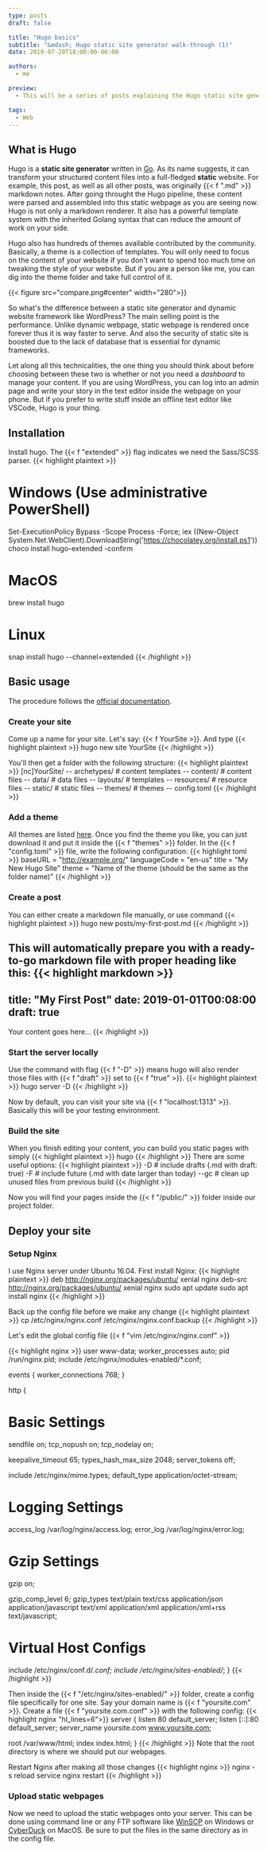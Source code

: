 ```yaml
---
type: posts
draft: false

title: "Hugo basics"
subtitle: "&mdash; Hugo static site generator walk-through (1)"
date: 2019-07-20T18:00:00-06:00

authors:
  - me

preview:
  - This will be a series of posts explaining the Hugo static site generator. The first post covers the installation and deployment.

tags:
  - Web
---
```


## What is Hugo
Hugo is a **static site generator** written in [Go](https://golang.org). As its name suggests, it can transform your structured content files into a full-fledged **static** website. 
For example, this post, as well as all other posts, was originally {{< f ".md" >}} markdown notes. After going throught the Hugo pipeline, these content were parsed and assembled into this static webpage as you are seeing now. Hugo is not only a markdown renderer. It also has a powerful template system with the inherited Golang syntax that can reduce the amount of work on your side.

Hugo also has hundreds of themes available contributed by the community. Basically, a theme is a collection of templates. You will only need to focus on the content of your website if you don't want to spend too much time on tweaking the style of your website. But if you are a person like me, you can dig into the theme folder and take full control of it.

{{< figure src="compare.png#center" width="280">}}

So what's the difference between a static site generator and dynamic website framework like WordPress? The main selling point is the performance. Unlike dynamic webpage, static webpage is rendered once forever thus it is way faster to serve. And also the security of static site is boosted due to the lack of database that is essential for dynamic frameworks.

Let along all this technicalities, the one thing you should think about before choosing between these two is whether or not you need a *dashboard* to manage your content. If you are using WordPress, you can log into an admin page and write your story in the text editor inside the webpage on your phone. But if you prefer to write stuff inside an offline text editor like VSCode, Hugo is your thing.


## Installation
Install hugo. The {{< f "extended" >}} flag indicates we need the Sass/SCSS parser.
{{< highlight plaintext >}}
# Windows (Use administrative PowerShell)
Set-ExecutionPolicy Bypass -Scope Process -Force; iex ((New-Object System.Net.WebClient).DownloadString('https://chocolatey.org/install.ps1'))
choco install hugo-extended -confirm

# MacOS
brew install hugo

# Linux
snap install hugo --channel=extended
{{< /highlight >}}


## Basic usage
The procedure follows the [official documentation](https://gohugo.io/getting-started/quick-start/).
### Create your site
Come up a name for your site. Let's say: {{< f YourSite >}}. And type
{{< highlight plaintext >}}
hugo new site YourSite
{{< /highlight >}}

You'll then get a folder with the following structure:
{{< highlight plaintext >}}
[nc]YourSite/
-- archetypes/        # content templates
-- content/           # content files
-- data/              # data files
-- layouts/           # templates
-- resources/         # resource files
-- static/            # static files
-- themes/            # themes
-- config.toml 
{{< /highlight >}}

### Add a theme
All themes are listed [here](https://themes.gohugo.io/). Once you find the theme you like, you can just download it and put it inside the {{< f "themes" >}} folder. In the {{< f "config.toml" >}} file, write the following configuration:
{{< highlight toml >}}
baseURL = "http://example.org/"
languageCode = "en-us"
title = "My New Hugo Site"
theme = "Name of the theme (should be the same as the folder name)"
{{< /highlight >}}


### Create a post
You can either create a markdown file manually, or use command
{{< highlight plaintext >}}
hugo new posts/my-first-post.md
{{< /highlight >}}

This will automatically prepare you with a ready-to-go markdown file with proper heading like this:
{{< highlight markdown >}}
---
title: "My First Post"
date: 2019-01-01T00:08:00
draft: true
---
Your content goes here...
{{< /highlight >}}

### Start the server locally
Use the command with flag {{< f "-D"  >}} means hugo will also render those files with {{< f "draft"  >}} set to {{< f "true"  >}}.
{{< highlight plaintext >}}
hugo server -D
{{< /highlight >}}

Now by default, you can visit your site via {{< f "localhost:1313"  >}}. Basically this will be your testing environment.

### Build the site
When you finish editing your content, you can build you static pages with simply
{{< highlight plaintext >}}
hugo
{{< /highlight >}}
There are some useful options:
{{< highlight plaintext >}}
-D      # include drafts (.md with draft: true)
-F      # include future (.md with date larger than today)
--gc    # clean up unused files from previous build
{{< /highlight >}}

Now you will find your pages inside the {{< f "/public/"  >}} folder inside our project folder.

## Deploy your site
### Setup Nginx
I use Nginx server under Ubuntu 16.04. First install Nginx:
{{< highlight plaintext >}}
deb http://nginx.org/packages/ubuntu/ xenial nginx
deb-src http://nginx.org/packages/ubuntu/ xenial nginx
sudo apt update
sudo apt install nginx
{{< /highlight >}}

Back up the config file before we make any change
{{< highlight plaintext >}}
cp /etc/nginx/nginx.conf /etc/nginx/nginx.conf.backup
{{< /highlight >}}

Let's edit the global config file {{< f "vim /etc/nginx/nginx.conf"  >}} 

{{< highlight nginx >}}
user www-data;
worker_processes auto;
pid /run/nginx.pid;
include /etc/nginx/modules-enabled/*.conf;

events {
  worker_connections 768;
}

http {
  # Basic Settings

  sendfile on;
  tcp_nopush on;
  tcp_nodelay on;

  keepalive_timeout 65;
  types_hash_max_size 2048;
  server_tokens off;

  include /etc/nginx/mime.types;
  default_type application/octet-stream;

  # Logging Settings

  access_log /var/log/nginx/access.log;
  error_log /var/log/nginx/error.log;

  # Gzip Settings

  gzip on;

  gzip_comp_level 6;
  gzip_types text/plain text/css application/json application/javascript text/xml application/xml application/xml+rss text/javascript;

  # Virtual Host Configs

  include /etc/nginx/conf.d/*.conf;
  include /etc/nginx/sites-enabled/*;
}
{{< /highlight >}}

Then inside the {{< f "/etc/nginx/sites-enabled/"  >}} folder, create a config file specifically for one site.
Say your domain name is {{< f "yoursite.com"  >}}. Create a file {{< f "yoursite.com.conf"  >}} with the following config:
{{< highlight nginx "hl_lines=6">}}
server {
  listen 80 default_server;
  listen [::]:80 default_server;
  server_name yoursite.com www.yoursite.com;
  
  root /var/www/html;
  index index.html;
}
{{< /highlight >}}
Note that the root directory is where we should put our webpages.

Restart Nginx after making all those changes
{{< highlight nginx >}}
nginx -s reload
service nginx restart
{{< /highlight >}}

### Upload static webpages
Now we need to upload the static webpages onto your server. This can be done using command line or any FTP software like [WinSCP](https://winscp.net/) on Windows or [CyberDuck](https://cyberduck.io/) on MacOS. Be sure to put the files in the same directory as in the config file.
